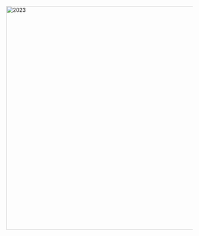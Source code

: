 <img width="1358" height="605" alt="2023" src="https://github.com/user-attachments/assets/41213070-55ce-482e-a795-4750c76e8b16" />

